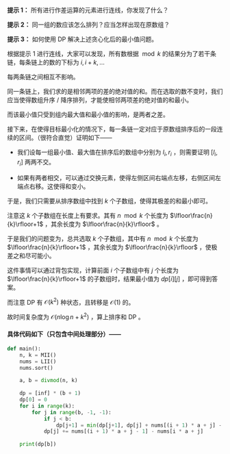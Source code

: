 **提示 1：** 所有进行作差运算的元素进行连线，你发现了什么？

**提示 2：** 同一组的数应该怎么排列？应当怎样出现在原数组？

**提示 3：** 如何使用 DP 解决上述贪心化后的最小值问题。

根据提示 1 进行连线，大家可以发现，所有数根据 $\bmod k$ 的结果分为了若干条链，每条链上的数的下标为 $i,i+k,\dots$

每两条链之间相互不影响。

同一条链上，我们求的是相邻两项的差的绝对值的和。而在选取的数不变时，我们应当使得数组升序 / 降序排列，才能使相邻两项差的绝对值的和最小。

而该最小值只受到组内最大值和最小值的影响，是两者之差。

接下来，在使得目标最小化的情况下，每一条链一定对应于原数组排序后的一段连续的区间。（很符合直觉）证明如下——

- 我们设每一组最小值、最大值在排序后的数组中分别为 $l_i, r_i$ ，则需要证明 $[l_i, r_i]$ 两两不交。

- 如果有两者相交，可以通过交换元素，使得左侧区间右端点左移，右侧区间左端点右移。这使得和变小。

于是，我们只需要从排序数组中找到 $k$ 个子数组，使得其极差的和最小即可。

注意这 $k$ 个子数组在长度上有要求。其有 $n\mod k$ 个长度为 $\lfloor\frac{n}{k}\rfloor+1$ ，其余长度为 $\lfloor\frac{n}{k}\rfloor$ 。

于是我们的问题变为，总共选取 $k$ 个子数组，其中有 $n\mod k$ 个长度为 $\lfloor\frac{n}{k}\rfloor+1$ ，其余长度为 $\lfloor\frac{n}{k}\rfloor$ ，使极差之和尽可能小。

这件事情可以通过背包实现，计算前面 $i$ 个子数组中有 $j$ 个长度为 $\lfloor\frac{n}{k}\rfloor+1$  的子数组时，结果最小值为 $dp[i][j]$ ，即可得到答案。

而注意 DP 有 $\mathcal{O}(k^2)$ 种状态，且转移是 $\mathcal{O}(1)$ 的。

故时间复杂度为 $\mathcal{O}(n\log n+k^2)$ ，算上排序和 DP 。

#### 具体代码如下（只包含中间处理部分）——

```Python []
def main():
    n, k = MII()
    nums = LII()
    nums.sort()
    
    a, b = divmod(n, k)
    
    dp = [inf] * (b + 1)
    dp[0] = 0
    for i in range(k):
        for j in range(b, -1, -1):
            if j < b:
                dp[j+1] = min(dp[j+1], dp[j] + nums[(i + 1) * a + j] - nums[i * a + j])
            dp[j] += nums[(i + 1) * a + j - 1] - nums[i * a + j]
    
    print(dp[b])
```
